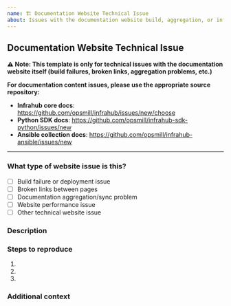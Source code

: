```yaml
---
name: 🏗️ Documentation Website Technical Issue
about: Issues with the documentation website build, aggregation, or infrastructure (not content)
---
```


## Documentation Website Technical Issue

**⚠️ Note: This template is only for technical issues with the documentation website itself (build failures, broken links, aggregation problems, etc.)**

**For documentation content issues, please use the appropriate source repository:**
- **Infrahub core docs**: https://github.com/opsmill/infrahub/issues/new/choose
- **Python SDK docs**: https://github.com/opsmill/infrahub-sdk-python/issues/new  
- **Ansible collection docs**: https://github.com/opsmill/infrahub-ansible/issues/new

---

### What type of website issue is this?
<!-- Please check one -->
- [ ] Build failure or deployment issue
- [ ] Broken links between pages
- [ ] Documentation aggregation/sync problem
- [ ] Website performance issue
- [ ] Other technical website issue

### Description
<!-- Describe the technical issue with the website -->

### Steps to reproduce
<!-- If applicable, steps to reproduce the issue -->
1. 
2. 
3. 

### Additional context
<!-- Any other context, screenshots, or information about the problem -->